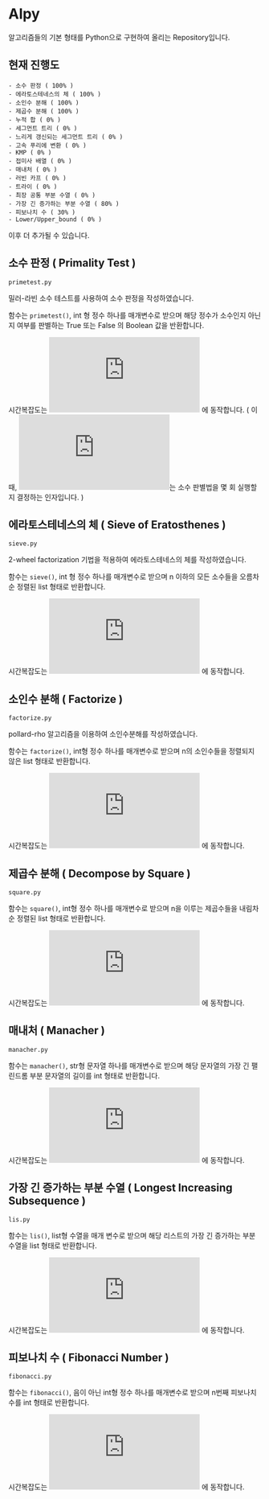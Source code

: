 # Alpy
알고리즘들의 기본 형태를 Python으로 구현하여 올리는 Repository입니다.

## 현재 진행도
    - 소수 판정 ( 100% )
    - 에라토스테네스의 체 ( 100% )
    - 소인수 분해 ( 100% )
    - 제곱수 분해 ( 100% )
    - 누적 합 ( 0% )
    - 세그먼트 트리 ( 0% )
    - 느리게 갱신되는 세그먼트 트리 ( 0% )
    - 고속 푸리에 변환 ( 0% )
    - KMP ( 0% )
    - 접미사 배열 ( 0% )
    - 매내처 ( 0% )
    - 러빈 카프 ( 0% )
    - 트라이 ( 0% )
    - 최장 공통 부분 수열 ( 0% )
    - 가장 긴 증가하는 부분 수열 ( 80% )
    - 피보나치 수 ( 30% )
    - Lower/Upper_bound ( 0% )

이후 더 추가될 수 있습니다.

## 소수 판정 ( Primality Test )
`primetest.py`

밀러-라빈 소수 테스트를 사용하여 소수 판정을 작성하였습니다.

함수는 `primetest()`, int 형 정수 하나를 매개변수로 받으며 해당 정수가 소수인지 아닌지 여부를 판별하는 True 또는 False 의 Boolean 값을 반환합니다.

시간복잡도는 ![O(k\log^3N)](https://latex.codecogs.com/gif.latex?O%28k%5Clog%5E3N%29) 에 동작합니다. ( 이 때, ![k](https://latex.codecogs.com/gif.latex?k)는 소수 판별법을 몇 회 실행할지 결정하는 인자입니다. )

## 에라토스테네스의 체 ( Sieve of Eratosthenes )
`sieve.py`

2-wheel factorization 기법을 적용하여 에라토스테네스의 체를 작성하였습니다.

함수는 `sieve()`, int 형 정수 하나를 매개변수로 받으며 n 이하의 모든 소수들을 오름차순 정렬된 list 형태로 반환합니다.

시간복잡도는 ![O(N\log\log N)](https://latex.codecogs.com/gif.latex?O%28N%5Clog%5Clog%20N%29) 에 동작합니다.

## 소인수 분해 ( Factorize )
`factorize.py`

pollard-rho 알고리즘을 이용하여 소인수분해를 작성하였습니다.

함수는 `factorize()`, int형 정수 하나를 매개변수로 받으며 n의 소인수들을 정렬되지 않은 list 형태로 반환합니다.

시간복잡도는 ![O(N^{\frac{1}{4}})](https://latex.codecogs.com/gif.latex?O%28N%5E%7B%5Cfrac%7B1%7D%7B4%7D%7D%29) 에 동작합니다.

## 제곱수 분해 ( Decompose by Square )
`square.py`

함수는 `square()`, int형 정수 하나를 매개변수로 받으며 n을 이루는 제곱수들을 내림차순 정렬된 list 형태로 반환합니다.

시간복잡도는 ![O(N^{1/4}\sqrt{\ln N})](https://latex.codecogs.com/gif.latex?O%28N%5E%7B%5Cfrac%7B1%7D%7B4%7D%7D%5Csqrt%7B%5Cln%20N%7D%29) 에 동작합니다.

## 매내처 ( Manacher )
`manacher.py`

함수는 `manacher()`, str형 문자열 하나를 매개변수로 받으며 해당 문자열의 가장 긴 팰린드롬 부분 문자열의 길이를 int 형태로 반환합니다.

시간복잡도는 ![O(N)](https://latex.codecogs.com/gif.latex?O%28N%29) 에 동작합니다.

## 가장 긴 증가하는 부분 수열 ( Longest Increasing Subsequence )
`lis.py`

함수는 `lis()`, list형 수열을 매개 변수로 받으며 해당 리스트의 가장 긴 증가하는 부분 수열을 list 형태로 반환합니다.

시간복잡도는 ![O(N \log N)](https://latex.codecogs.com/gif.latex?O%28N%20%5Clog%20N%29) 에 동작합니다.

## 피보나치 수 ( Fibonacci Number )
`fibonacci.py`

함수는 `fibonacci()`, 음이 아닌 int형 정수 하나를 매개변수로 받으며 n번째 피보나치 수를 int 형태로 반환합니다.

시간복잡도는 ![O(\log N)](https://latex.codecogs.com/gif.latex?O%28%5Clog%20N%29) 에 동작합니다.